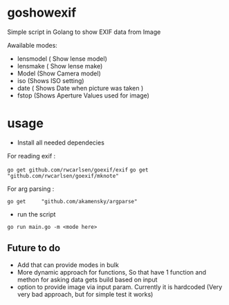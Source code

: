 # goshowexif
 Simple script in Golang to show EXIF data from Image


Awailable modes:
* lensmodel  ( Show lense model)
* lensmake ( Show lense make)
* Model (Show Camera model)
* iso (Shows ISO setting)
* date ( Shows Date when picture was taken )
* fstop (Shows Aperture Values used for image)



# usage 

* Install all needed dependecies 

For reading exif : 

`go get github.com/rwcarlsen/goexif/exif`
`go get 	"github.com/rwcarlsen/goexif/mknote"`

For arg parsing : 

`go get 	"github.com/akamensky/argparse"`



* run the script 


`go run main.go -m <mode here>`



##  Future to do 

* Add that can provide modes in bulk
* More dynamic approach for functions, So that have 1 function and methon for asking data gets build based on input 
* option to provide image via input param. Currently it is hardcoded (Very very bad approach, but for simple test it works) 